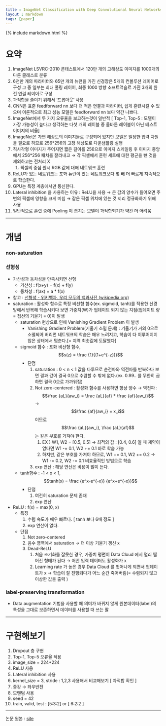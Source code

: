 ```yaml
---
title : ImageNet Classification with Deep Convolutional Neural Networks
layout : markdown
tags: [paper]
---
```


{% include markdown.html %}

# 요약

1. ImageNet LSVRC-2010 콘테스트에서 120만 개의 고해상도 이미지를 1000개의 다른 클래스로 분류
2. 6천만 개의 파라미터와 65만 개의 뉴런을 가진 신경망은 5개의 컨볼루션 레이어로 구성 그 중 일부는 최대 풀링 레이어, 최종 1000 방향 소프트맥슬르 가진 3개의 완전 연결 레이어로 구성
3. 과적합을 줄이기 위해서 ‘드롭아웃’ 사용
4. CNN은 표준 feedforward nn 보다 더 적은 연결과 파라미터, 쉽게 훈련시킬 수 있으며 이론적으로 최고 성능 모델은 feedforward nn 보다 약간 나쁘다.
5. ImageNet에서 두 가지 오류율을 보고하는것이 일반적 [ Top-1, Top-5 : 모델이 가장 가능성이 높다고 생각하는 다섯 개의 레이블 중 올바른 레이블이 아닌 테스트 이미지의 비율]
6. ImageNet은 가변 해상도의 이미지들로 구성되어 있지만 모델은 일정한 입력 차원을 필요로 하므로 256*256의 고정 해상도로 다운샘플링 실행
7. 직사각형 이미지가 주어지면 짧은 길이를 256으로 이미지 스케일링 후 이미지 중앙에서 256*256 패치를 잘라내고 → 각 픽셀에서 훈련 세트에 대한 평균을 뺸 것을 제외하고는 전처리 X
    1. 픽셀의 중심 원시 RGB 값에 대해 네트워크 훈련
8. ReLU가 있는 네트워크는 포화 뉴런이 있는 네트워크보다 몇 배 더 빠르게 지속적으로 학습한다.
9. GPU는 특정 계층에서만 통신한다.
10. Lateral inhibition 을 사용하는 이유 : ReLU을 사용 → 큰 값의 양수가 들어오면 주변의 픽셀에 영향을 크게 미침 → 같은 픽셀 위치에 있는 것 끼리 정규화하기 위해 사용
11. 일반적으로 훈련 중에 Pooling 이 겹치는 모델이 과적합되기가 약간 더 어려움

---
# 개념

### non-saturation

### 선형성

- 가산성과 동차성을 만족시키면 선형
    - 가산성 : f(x+y) = f(x) + f(y)
    - 동차성 : f(ax) = a * f(x)
- 참고 : [선형성 - 위키백과, 우리 모두의 백과사전 (wikipedia.org)](https://ko.wikipedia.org/wiki/%EC%84%A0%ED%98%95%EC%84%B1)
- saturation : 활성화 함수로 특정 비선형 함수(ex. sigmoid, tanh)를 적용한 신경망에서 반복해 학습시키다 보면 가중치(W)가 업데이트 되지 않는 지점(업데이트 량 = 접선의 기울기 = 0)이 발생
    - saturation 현상으로 인해 Vanishing Gradient Problem 이 발생
        - Vanishing Gradient Problem(기울기 소멸 문제) : 기울기가 거의 0으로 소멸되어 버리면 네트워크의 학습은 매우 느려지고, 학습이 다 이루어지지 않은 상태에서 멈춘다.[= 지역 최솟값에 도달했다]
    - sigmoid 함수 : 포화 비선형 함수, $$s(z) = \frac {1}{(1+e^{-z})}$$
        - 단점
            1. saturation  : 0 < n < 1 값을 다루므로 순전파와 역전파를 반복하다 보면 결과 값이 결국 0으로 수렴할 수 밖에 없다.(ex. 0.99.. 를 무한히 곱하면 결국 0으로 가까워짐)
            2. Not zero-centered : 활성화 함수를 사용하면 항상 양수 → 역전파 : $$\frac {aL}{aw_i} = \frac {aL}{af} * \frac {af}{aw_i}$$ →  $$\frac {af}{aw_i} = x_i$$ 이므로 $$\frac {aL}{aw_i}, \frac {aL}{af}$$ 는 같은 부호를 가져야 한다.
                1. EX ) W1, W2 = [0.5, 0.5] → 최적의 값 : [0.4, 0.6] 일 때 제약이 없다면 W1 -= 0.1, W2 += 0.1 바로 학습 가능
                2. 하지만, 같은 부호를 가져야 하므로, W1 += 0.1, W2 += 0.2 → W1 -= 0.2, W2 -= 0.1 비효율적인 방법으로 학습
            3. exp 연산 : 해당 연산은 비용이 많이 든다.
    - tanh함수 : -1 < x < 1, $$tanh(x) = \frac {e^x-e^{-x}} {e^x+e^{-x}}$$
        - 단점
            1. 여전히 saturation  문제 존재
            2. exp 연산
- ReLU : f(x) = max(0, x)
    - 특징
        1. 수렴 속도가 매우 빠르다. [ tanh 보다 6배 정도 ]
        2. exp 연산이 없다.
    - 단점
        1. Not zero-centered
        2. 음수 영역에서 saturation  → 더 이상 기울기 갱신 x
        3. Dead-ReLU
            1. 처음 초기화를 잘못한 경우, 가중치 평면이 Data Cloud 에서 멀리 떨어진 형태가 된다 → 어떤 입력 데이터도 활성화가 x
            2. Learning rate 가 높은 경우 Data Cloud 를 벗어나게 되면서 업데이트가 x → 학습이 잘 진행되다가 어느 순간 죽어버림(= 수렴되지 않고 이상한 값을 출력 )

### label-preserving transformation

- Data augmentation 기법을 사용할 때 의미가 바뀌지 않게 원본데이터(label)의 특성을 그대로 보존하면서 데이터를 사용할 때 쓰는 말

---
# 구현해보기

1. Dropout 층 구현
2. Top-1, Top-5 오류율 적용
3. image_size = 224*224
4. ReLU 사용
5. Lateral inhibition 사용
6. kernel_size = 3, stride : 1,2,3 사용해서 비교해보기 [ 과적합 확인 ]
7. 증강 → 좌우반전
8. 모멘텀 사용
9. seed = 42
10. train, valid, test : [5:3:2] or [ 6:2:2 ]

---

논문 원본 : [site](https://proceedings.neurips.cc/paper/2012/file/c399862d3b9d6b76c8436e924a68c45b-Paper.pdf)
